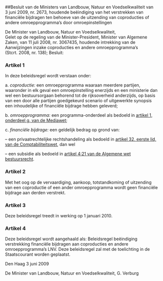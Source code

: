 <meta http-equiv='Content-Type' content='text/html; charset=utf-8' />

##Besluit van de Ministers van Landbouw, Natuur en Voedselkwaliteit van 3 juni 2009, nr. 2673, houdende beëindiging van het verstrekken van financiële bijdragen ten behoeve van de uitzending van coproducties of andere omroepprogramma’s door omroepinstellingen

De Minister van Landbouw, Natuur en Voedselkwaliteit,  
Gelet op de regeling van de Minister-President, Minister van Algemene Zaken, van 11 juli 2008, nr. 3067435, houdende intrekking van de Aanwijzingen inzake coproducties en andere omroepprogramma’s (Stcrt. 2008, nr. 138);
Besluit:    

### Artikel  1  

In deze beleidsregel wordt verstaan onder: 

a.  *coproductie:* een omroepprogramma waaraan meerdere partijen, waaronder in elk geval een omroepinstelling enerzijds en een ministerie dan wel een bestuursorgaan behorend tot de rijksoverheid anderzijds, op basis van een door alle partijen goedgekeurd scenario of uitgewerkte synopsis een inhoudelijke of financiële bijdrage hebben geleverd;  

b.  *omroepprogramma:* een programma-onderdeel als bedoeld in [artikel 1, onderdeel g, van de Mediawet](../../../../../../../../../wet/mediawet/BWBR0004149/README.md);  

c.  *financiële bijdrage:* een geldelijk bedrag op grond van: 

– een privaatrechtelijke rechtshandeling als bedoeld in [artikel 32, eerste lid, van de Comptabiliteitswet](../../../../../../../../../wet/comptabiliteitswet/2001/BWBR0013891/README.md), dan wel  

– een subsidie als bedoeld in [artikel 4:21 van de Algemene wet bestuursrecht](../../../../../../../../../wet/algemene/wet/bestuursrecht/BWBR0005537/README.md).     

### Artikel  2  

Met het oog op de vervaardiging, aankoop, totstandkoming of uitzending van een coproductie of een ander omroepprogramma wordt geen financiële bijdrage aan derden verstrekt. 

### Artikel  3  

Deze beleidsregel treedt in werking op 1 januari 2010. 

### Artikel  4  

Deze beleidsregel wordt aangehaald als: Beleidsregel beëindiging verstrekking financiële bijdragen aan coproducties en andere omroepprogramma’s LNV. 
Deze beleidsregel zal met de toelichting in de Staatscourant worden geplaatst.   

Den Haag 
3 juni 2009   

De 
Minister van Landbouw, Natuur en Voedselkwaliteit, 
G. Verburg     
